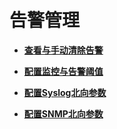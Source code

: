 # 告警管理<a name="mrs_01_0236"></a>

-   **[查看与手动清除告警](查看与手动清除告警-33.md)**  

-   **[配置监控与告警阈值](配置监控与告警阈值.md)**  

-   **[配置Syslog北向参数](配置Syslog北向参数-34.md)**  

-   **[配置SNMP北向参数](配置SNMP北向参数-35.md)**  


